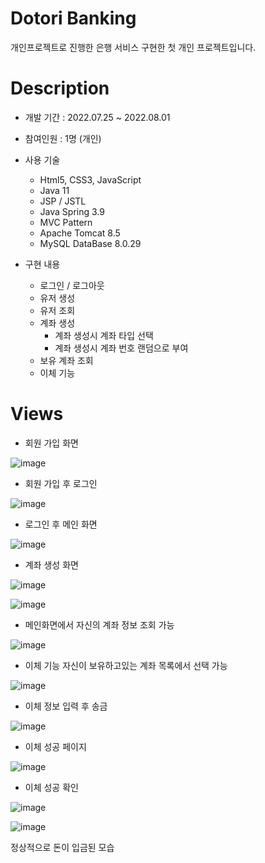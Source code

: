 # Dotori Banking
개인프로젝트로 진행한 은행 서비스 구현한 첫 개인 프로젝트입니다.

# Description
* 개발 기간 : 2022.07.25 ~ 2022.08.01

* 참여인원 : 1명 (개인)

* 사용 기술
  * Html5, CSS3, JavaScript
  * Java 11
  * JSP / JSTL
  * Java Spring 3.9
  * MVC Pattern
  * Apache Tomcat 8.5
  * MySQL DataBase 8.0.29
 
 * 구현 내용
   * 로그인 / 로그아웃
   * 유저 생성
   * 유저 조회
   * 계좌 생성
     * 계좌 생성시 계좌 타입 선택
     * 계좌 생성시 계좌 번호 랜덤으로 부여
   * 보유 계좌 조회
   * 이체 기능

# Views
* 회원 가입 화면

![image](https://user-images.githubusercontent.com/100820039/185863835-29c6ffbc-213f-4163-8b60-67d5d13ecec2.png)

* 회원 가입 후 로그인

![image](https://user-images.githubusercontent.com/100820039/185863949-2c41374a-eaa9-433d-9606-6667418e114c.png)

* 로그인 후 메인 화면

![image](https://user-images.githubusercontent.com/100820039/185865551-63bb0da9-5e8b-4000-a3d9-aaa8b30926cb.png)

* 계좌 생성 화면

![image](https://user-images.githubusercontent.com/100820039/185865693-cfc608f0-a873-4f1f-a0db-cb8f9f74f1b7.png)

![image](https://user-images.githubusercontent.com/100820039/185865783-93aa9429-4a32-4465-821b-6f0bbfd8ca1b.png)

* 메인화면에서 자신의 계좌 정보 조회 가능

![image](https://user-images.githubusercontent.com/100820039/185865916-cab5afba-8095-4fce-9417-a7aefb877743.png)

* 이체 기능
  자신이 보유하고있는 계좌 목록에서 선택 가능
  
![image](https://user-images.githubusercontent.com/100820039/185866391-aaaf8518-c737-42b9-afae-ae33eb2ed84b.png)

* 이체 정보 입력 후 송금

![image](https://user-images.githubusercontent.com/100820039/185866599-a0459b00-f4d3-4f3b-bcce-9f6e8878b98c.png)

* 이체 성공 페이지

![image](https://user-images.githubusercontent.com/100820039/185867027-c2614f20-7deb-4991-9413-f8f9429d9517.png)

* 이체 성공 확인

![image](https://user-images.githubusercontent.com/100820039/185867180-5d51e7f3-daae-4200-8620-a0e5ab0a6e22.png)

![image](https://user-images.githubusercontent.com/100820039/185867292-315c450e-6a29-4295-8c0d-6415eb24a21c.png)

정상적으로 돈이 입금된 모습




